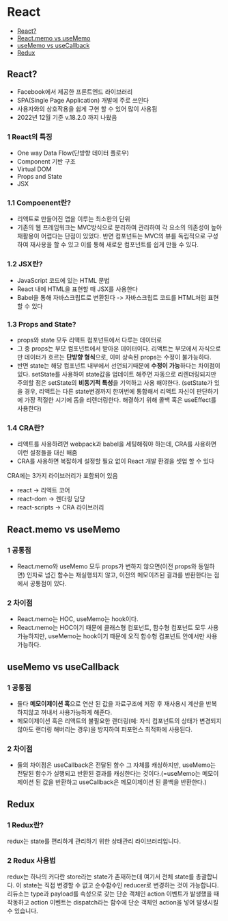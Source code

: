 # React

- [React?](#react-1)
- [React.memo vs useMemo](#reactmemo-vs-usememo)
- [useMemo vs useCallback](#usememo-vs-usecallback)
- [Redux](#redux)

## React?
- Facebook에서 제공한 프론트엔드 라이브러리
- SPA(Single Page Application) 개발에 주로 쓰인다
- 사용자와의 상호작용을 쉽게 구현 할 수 있어 많이 사용됨
- 2022년 12월 기준 v.18.2.0 까지 나왔음

### 1 React의 특징
- One way Data Flow(단방향 데이터 플로우)
- Component 기반 구조
- Virtual DOM
- Props and State
- JSX

### 1.1 Compoenent란?
- 리액트로 만들어진 앱을 이루는 최소한의 단위
- 기존의 웹 프레임워크는 MVC방식으로 분리하여 관리하여 각 요소의 의존성이 높아 재활용이 어렵다는 단점이 있었다. 반면 컴포넌트는 MVC의 뷰를 독립적으로 구성하여 재사용을 할 수 있고 이를 통해 새로운 컴포넌트를 쉽게 만들 수 있다.

### 1.2 JSX란?
- JavaScript 코드에 있는 HTML 문법
- React 내에 HTML을 표현할 때 JSX를 사용한다
- Babel을 통해 자바스크립트로 변환된다 -> 자바스크립트 코드를 HTML처럼 표현할 수 있다

### 1.3 Props and State?
- props와 state 모두 리액트 컴포넌트에서 다루는 데이터로
- 그 중 props는 부모 컴포넌트에서 받아온 데이터이다. 리액트는 부모에서 자식으로만 데이터가 흐르는 **단방향 형식**으로, 이미 상속된 props는 수정이 불가능하다.
- 반면 state는 해당 컴포넌트 내부에서 선언되기때문에 **수정이 가능**하다는 차이점이 있다. setState를 사용하여 state값을 업데이트 해주면 자동으로 리렌더링되지만 주의할 점은 setState의 **비동기적 특성**을 기억하고 사용 해야한다. (setState가 있을 경우, 리액트는 다른 state변경까지 한꺼번에 통합해서 리액트 자신이 판단하기에 가장 적절한 시기에 돔을 리렌더링한다. 해결하기 위해 콜백 혹은 useEffect를 사용한다)

### 1.4 CRA란?
- 리액트를 사용하려면 webpack과 babel을 세팅해줘야 하는데, CRA를 사용하면 이런 설정들을 대신 해줌
- CRA를 사용하면 복잡하게 설정할 필요 없이 React 개발 환경을 셋업 할 수 있다

CRA에는 3가지 라이브러리가 포함되어 있음

- react → 리엑트 코어
- react-dom → 렌더링 담당
- react-scripts → CRA 라이브러리

## React.memo vs useMemo

### 1 공통점
- React.memo와 useMemo 모두 props가 변하지 않으면(이전 props와 동일하면) 인자로 넘긴 함수는 재실행되지 않고, 이전의 메모이즈된 결과를 반환한다는 점에서 공통점이 있다.

### 2 차이점
- React.memo는 HOC, useMemo는 hook이다.
- React.memo는 HOC이기 때문에 클래스형 컴포넌트, 함수형 컴포넌트 모두 사용 가능하지만, useMemo는 hook이기 때문에 오직 함수형 컴포넌트 안에서만 사용 가능하다.

## useMemo vs useCallback

### 1 공통점
- 둘다 **메모이제이션 훅**으로 연산 된 값을 자료구조에 저장 후 재사용시 계산을 반복하지않고 꺼내서 사용가능하게 해준다.
- 메모이제이션 훅은 리액트의 불필요한 랜더링(예: 자식 컴포넌트의 상태가 변경되지않아도 랜더링 해버리는 경우)을 방지하여 퍼포먼스 최적화에 사용된다.

### 2 차이점
- 둘의 차이점은 useCallback은 전달된 함수 그 자체를 캐싱하지만, useMemo는 전달된 함수가 실행되고 반환된 결과를 캐싱한다는 것이다.(=useMemo는 메모이제이션 된 값을 반환하고 useCallback은 메모이제이션 된 콜백을 반환한다.)

## Redux

### 1 Redux란?
redux는 state를 편리하게 관리하기 위한 상태관리 라이브러리입니다.

### 2 Redux 사용법
redux는 하나의 커다란 store라는 state가 존재하는데 여기서 전체 state를 총괄합니다. 이 state는 직접 변경할 수 없고 순수함수인 reducer로 변경하는 것이 가능합니다.
리듀소는 type과 payload를 속성으로 갖는 단순 객체인 action 이벤트가 발생했을 때 작동하고 action 이벤트는 dispatch라는 함수에 단순 객체인 action을 넣어 발생시킬 수 있습니다.